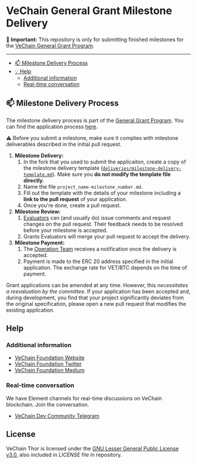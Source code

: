 # VeChain General Grant Milestone Delivery

**:loudspeaker: Important:** This repository is only for submitting finished milestones for the [VeChain General Grant Program](../README.md). 

---

- [:mailbox: Milestone Delivery Process](#mailbox-milestone-delivery-process)
- [:bulb: Help](#bulb-help)
  - [Additional information](#additional-information)
  - [Real-time conversation](#real-time-conversation)

## :mailbox: Milestone Delivery Process

The milestone delivery process is part of the [General Grant Program](../README.md). You can find the application process [here](../README.md#process).  

:warning: Before you submit a milestone, make sure it complies with milestone deliverables described in the initial pull request.

1. **Milestone Delivery:**
   1. In the fork that you used to submit the applicaiton, create a copy of the milestone delivery template ([`deliveries/milestone-delivery-template.md`](deliveries/milestone-delivery-template.md)). Make sure you **do not modify the template file directly**.
   2. Name the file `project_name-milestone_number.md`.
   3. Fill out the template with the details of your milestone including a **link to the pull request** of your application.
   4. Once you're done, create a pull request.
2. **Milestone Review:**
   1. [Evaluators](../README.md#vechain-grant-evaluators) can (and usually do) issue comments and request changes on the pull request. Their feedback needs to be resolved before your milestone is accepted.
   2. Grants Evaluators will merge your pull request to accept the delivery.
3. **Milestone Payment:**
   1. The [Operation Team](../README.md#vechain-operation-team) receives a notification once the delivery is accepted.
   2. Payment is made to the ERC 20 address specified in the initial application. The exchange rate for VET/BTC depends on the time of payment.

Grant applications can be amended at any time. However, this _necessitates a reevaluation by the committee_. If your application has been accepted and, during development, you find that your project significantly deviates from the original specification, please open a new pull request that modifies the existing application.

## Help

### Additional information
- [VeChain Foundation Website](https://vechain.org)
- [VeChain Foundation Twitter](https://twitter.com/vechainofficial)
- [VeChain Foundation Medium](https://vechainofficial.medium.com/)

### Real-time conversation

We have Element channels for real-time discussions on VeChain blockchain. Join the conversation.

- [VeChain Dev Community Telegram](https://t.me/VeChainDevCommunity)


## License <!-- omit in toc -->

VeChain Thor is licensed under the
[GNU Lesser General Public License v3.0](https://www.gnu.org/licenses/lgpl-3.0.html), also included in *LICENSE* file in repository.
